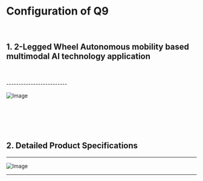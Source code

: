 
Configuration of Q9
==========

<br/>


**1\. 2-Legged Wheel Autonomous mobility based multimodal AI technology application**
-----

<br/>
<br/>
-------------------------

![Image](https://github.com/user-attachments/assets/78b59dc3-1d03-47f5-9b72-a48dc7683cd9)

  


<br/>
<br/>
<br/>
<br/>

**2\. Detailed Product Specifications**
-----

-------------------

![Image](https://github.com/user-attachments/assets/98ed54ac-47c4-49e1-9677-438441036c4d)

---------